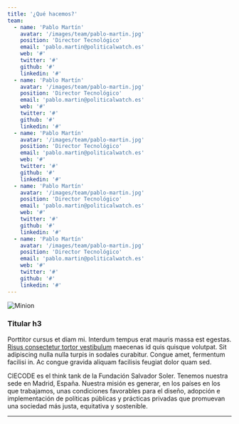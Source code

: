 ```yaml
---
title: '¿Qué hacemos?'
team:
  - name: 'Pablo Martín'
    avatar: '/images/team/pablo-martin.jpg'
    position: 'Director Tecnológico'
    email: 'pablo.martin@politicalwatch.es'
    web: '#'
    twitter: '#'
    github: '#'
    linkedin: '#'
  - name: 'Pablo Martín'
    avatar: '/images/team/pablo-martin.jpg'
    position: 'Director Tecnológico'
    email: 'pablo.martin@politicalwatch.es'
    web: '#'
    twitter: '#'
    github: '#'
    linkedin: '#'
  - name: 'Pablo Martín'
    avatar: '/images/team/pablo-martin.jpg'
    position: 'Director Tecnológico'
    email: 'pablo.martin@politicalwatch.es'
    web: '#'
    twitter: '#'
    github: '#'
    linkedin: '#'
  - name: 'Pablo Martín'
    avatar: '/images/team/pablo-martin.jpg'
    position: 'Director Tecnológico'
    email: 'pablo.martin@politicalwatch.es'
    web: '#'
    twitter: '#'
    github: '#'
    linkedin: '#'
  - name: 'Pablo Martín'
    avatar: '/images/team/pablo-martin.jpg'
    position: 'Director Tecnológico'
    email: 'pablo.martin@politicalwatch.es'
    web: '#'
    twitter: '#'
    github: '#'
    linkedin: '#'
---
```


![Minion](/images/lorempixel.jpg)

<md-content>

### Titular h3

Porttitor cursus et diam mi. Interdum tempus erat mauris massa est egestas. [Risus consectetur tortor vestibulum](#) maecenas id quis quisque volutpat. Sit adipiscing nulla nulla turpis in sodales curabitur. Congue amet, fermentum facilisi in. Ac congue gravida aliquam facilisis feugiat dolor quam sed.

CIECODE es el think tank de la Fundación Salvador Soler. Tenemos nuestra sede en Madrid, España. Nuestra misión es generar, en los países en los que trabajamos, unas condiciones favorables para el diseño, adopción e implementación de políticas públicas y prácticas privadas que promuevan una sociedad más justa, equitativa y sostenible.

</md-content>

---

<team :team="team"></team>
